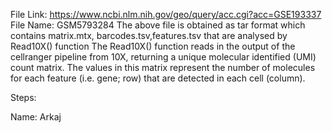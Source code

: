 File Link: https://www.ncbi.nlm.nih.gov/geo/query/acc.cgi?acc=GSE193337
File Name: GSM5793284
The above file is obtained as tar format which contains matrix.mtx, barcodes.tsv,features.tsv that are analysed by Read10X() function
The Read10X() function reads in the output of the cellranger pipeline from 10X, returning a unique molecular identified (UMI) count matrix. The values in this matrix represent the number of molecules for each feature (i.e. gene; row) that are detected in each cell (column).

Steps:











Name: Arkaj 
